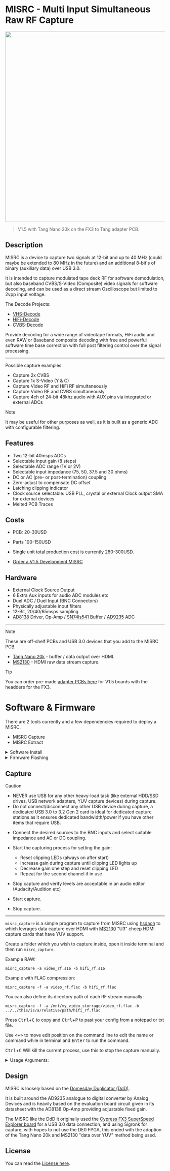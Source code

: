 # MISRC - Multi Input Simultaneous Raw RF Capture


<picture>
<img src="assets/hardware-images/MISRC_V1.5_Tang_Nano_20k_Sony_ILCE-7RM3_2024.10.21_03.14.08-Small.png" width="600" height="" />
</picture>

> V1.5 with Tang Nano 20k on the FX3 to Tang adapter PCB. 


## Description


MISRC is a device to capture two signals at 12-bit and up to 40 MHz (could maybe be extended to 80 MHz in the future) and an additional 8-bit's of binary (auxiliary data) over USB 3.0.

It is intended to capture modulated tape deck RF for software demodulation, but also baseband CVBS/S-Video (Composite) video signals for software decoding, and can be used as a direct stream Oscilloscope but limited to 2vpp input voltage.

The Decode Projects:

- [VHS-Decode](https://github.com/oyvindln/vhs-decode/)
- [HiFi-Decode](https://github.com/oyvindln/vhs-decode/wiki/hifi-decode)
- [CVBS-Decode](https://github.com/oyvindln/vhs-decode/wiki/CVBS-Composite-Decode) 

Provide decoding for a wide range of videotape formats, HiFi audio and even RAW or Baseband composite decoding with free and powerful software time base correction with full post filtering control over the signal processing.

-----------

Possible capture examples:

- Capture 2x CVBS
- Capture 1x S-Video (Y & C)
- Capture Video RF and HiFi RF simultaneously
- Capture Video RF and CVBS simultaneously
- Capture 4ch of 24-bit 48khz audio with AUX pins via integrated or external ADCs

> [!NOTE]
> It may be useful for other purposes as well, as it is built as a generic ADC with configurable filtering.


## Features


- Two 12-bit 40msps ADCs 
- Selectable input gain (8 steps)
- Selectable ADC range (1V or 2V)
- Selectable input impedance (75, 50, 37.5 and 30 ohms)
- DC or AC (pre- or post-termination) coupling
- Zero-adjust to compensate DC offset
- Latching clipping indicator
- Clock source selectable: USB PLL, crystal or external
  Clock output SMA for external devices
- Melted PCB Traces


## Costs


- PCB: 20-30USD

- Parts 100-150USD

- Single unit total production cost is currently 260-300USD.

- [Order a V1.5 Development MISRC](https://www.pcbway.com/project/shareproject/MISRC_Multi_Input_Simultaneous_Raw_RF_Capture_Rev_1_0_998c1a4f.html)


## Hardware 


- External Clock Source Output
- 6 Extra Aux inputs for audio ADC modules etc
- Duel ADC / Duel Input (BNC Connectors)
- Physically adjustable input filters
- 12-Bit, 20/40/65msps sampling
- [AD8138](https://www.analog.com/media/en/technical-documentation/data-sheets/ad8138.pdf) Driver, Op-Amp / [SN74ls541](https://www.ti.com/lit/ds/symlink/sn74ls540.pdf) Buffer / [AD9235](https://www.analog.com/media/en/technical-documentation/data-sheets/AD9235.pdf) ADC

------

> [!NOTE]  
> These are off-shelf PCBs and USB 3.0 devices that you add to the MISRC PCB.

- [Tang Nano 20k](https://s.click.aliexpress.com/e/_DcwBOX3) - buffer / data output over HDMI.
- [MS2130](https://s.click.aliexpress.com/e/_DBaBiOp) - HDMI raw data stream capture.

> [!TIP]  
> You can order pre-made [adapter PCBs here](https://ko-fi.com/s/617b72ab2c) for V1.5 boards with the headders for the FX3.  


# Software & Firmware 


There are 2 tools currently and a few dependencies required to deploy a MISRC.

- MISRC Capture
- MISRC Extract

<details closed>

<summary>Software Install</summary>
<br>


Tested and built on Linux Mint 21.03 and 22 / Ubuntu 22.04

First install dependencies 

- `apt install libflac-dev`
- Install [hsdaoh](https://github.com/Stefan-Olt/hsdaoh) this allows you to use the MS2130 & MS2131 chips directly.

> [!CAUTION]  
> The main hsdaoh branch does not have the required changes merged yet, ensure the above liked repo is used for install or your application will not build.

Restart and then continue

Install capture & extract tools (Linux & MacOS)

    git clone https://github.com/Stefan-Olt/MISRC.git

Enter Directory

    cd MISRC/misrc_tools

Build and install 

```
mkdir build
cd build
cmake ..
make
sudo make install
```

Run `mirsc_extract` or `misrc_capture` in any directory without arguments to trigger the help menu.

There is a dedicated [sub-readme](/misrc_tools/README.md) for these tools.


</details>

<details closed>

<summary>Firmware Flashing </summary>
<br>


Today we are now using the more affordable [Tang Nano 20k](https://s.click.aliexpress.com/e/_DcwBOX3) sending the data over HDMI this only needs to be flashed once via usb connection, we have pre-compiled firmware see [releases](https://github.com/Stefan-Olt/MISRC/releases) for the latest version.

Install [openFPGALoader](https://github.com/trabucayre/openFPGALoader)

Connect your Tang to a USB 3.0 port via its Type-C, it will need this for 5V power after flashing, but not data.

Run via terminal inside the firmware directory

    openFPGALoader -b tangnano20k -f hsdaoh_nano20k_misrc.fs

You have flashed your Tang Nano 20k! 

</details>


## Capture


> [!CAUTION]
> - NEVER use USB for any other heavy-load task (like external HDD/SSD drives, USB network adapters, YUV capture devices) during capture. 
> - Do not connect/disconnect any other USB device during capture, a dedicated USB 3.0 to 3.2 Gen 2 card is ideal for dedicated capture stations as it ensures dedicated bandwidth/power if you have other items that require USB.


- Connect the desired sources to the BNC inputs and select suitable impedance and AC or DC coupling.

- Start the capturing process for setting the gain:
    - Reset clipping LEDs (always on after start)
    - Increase gain during capture until clipping LED lights up
    - Decrease gain one step and reset clipping LED
    - Repeat for the second channel if in use

- Stop capture and verify levels are acceptable in an audio editor (Audacity/Audition etc)

- Start capture.

- Stop capture.

---------

`misrc_capture` is a simple program to capture from MISRC using [hsdaoh](https://github.com/Stefan-Olt/hsdaoh) to which levrages data capture over HDMI with [MS2130](https://s.click.aliexpress.com/e/_DBaBiOp) "U3" cheep HDMI capture cards that have YUV support. 

Create a folder which you wish to capture inside, open it inside terminal and then run `misrc_capture`.

Example RAW:

    misrc_capture -a video_rf.s16 -b hifi_rf.s16

Example with FLAC compression:
    
    misrc_capture -f -a video_rf.flac -b hifi_rf.flac 

You can also define its directory path of each RF stream manually: 

    misrc_capture -f -a /mnt/my_video_storrage/video_rf.flac -b ../../this/is/a/relative/path/hifi_rf.flac

Press <kbd>Ctrl</kbd>+<kbd>C</kbd> to copy and <kbd>Ctrl</kbd>+<kbd>P</kbd> to past your config from a notepad or txt file.

Use <kbd><</kbd>+<kbd>></kbd> to move edit position on the command line to edit the name or command while in terminal and <kbd>Enter</kbd> to run the command.

<kbd>Ctrl</kbd>+<kbd>C</kbd> Will kill the current process, use this to stop the capture manually.


<details closed>

<summary>Usage Arguments:</summary>
<br>


`-d` device_index (default: 0)

`-n` number of samples to read (default: 0, infinite)

`-a` ADC A output file (use '-' to write on stdout)

`-b` ADC B output file (use '-' to write on stdout)

`-x` AUX output file (use '-' to write on stdout)

`-r` raw data output file (use '-' to write on stdout)

`-p` pad lower 4 bits of 16 bit output with 0 instead of upper 4

`-f` compress ADC output as FLAC
	
`-l` LEVEL set flac compression level (default: 1)

`-v` enable verification of flac encoder output


</details>


## Design


MISRC is loosely based on the [Domesday Duplicator (DdD)](https://github.com/simoninns/DomesdayDuplicator). 


It is built around the AD9235 analogue to digital converter by Analog Devices and is heavily based on the evaluation board circuit given in its datasheet with the AD8138 Op-Amp providing adjustable fixed gain.


The MISRC like the DdD it originally used the [Cypress FX3 SuperSpeed Explorer board](https://www.infineon.com/cms/en/product/evaluation-boards/cyusb3kit-003/) for a USB 3.0 data connection, and using Sigronk for capture, with hopes to not use the DE0 FPGA, this ended with the adoption of the Tang Nano 20k and MS2130 "data over YUV" method being used. 


## License


You can read the [License here](https://github.com/Stefan-Olt/MISRC/wiki/Licence).
